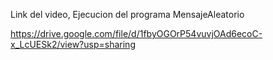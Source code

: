 Link del video, Ejecucion del programa MensajeAleatorio

https://drive.google.com/file/d/1fbyOGOrP54vuvjOAd6ecoC-x_LcUESk2/view?usp=sharing    
